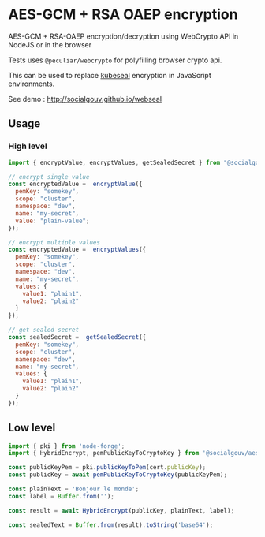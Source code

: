 # AES-GCM + RSA OAEP encryption

AES-GCM + RSA-OAEP encryption/decryption using WebCrypto API in NodeJS or in the browser

Tests uses `@peculiar/webcrypto` for polyfilling browser crypto api.

This can be used to replace [kubeseal](https://github.com/bitnami-labs/sealed-secrets) encryption in JavaScript environments.

See demo : http://socialgouv.github.io/webseal

## Usage

### High level

```js
import { encryptValue, encryptValues, getSealedSecret } from "@socialgouv/aes-gcm-rsa-oaep"

// encrypt single value
const encryptedValue =  encryptValue({
  pemKey: "somekey",
  scope: "cluster",
  namespace: "dev",
  name: "my-secret",
  value: "plain-value";
});

// encrypt multiple values
const encryptedValue =  encryptValues({
  pemKey: "somekey",
  scope: "cluster",
  namespace: "dev",
  name: "my-secret",
  values: {
    value1: "plain1",
    value2: "plain2"
  }
});

// get sealed-secret
const sealedSecret =  getSealedSecret({
  pemKey: "somekey",
  scope: "cluster",
  namespace: "dev",
  name: "my-secret",
  values: {
    value1: "plain1",
    value2: "plain2"
  }
});
```

## Low level

```js
import { pki } from 'node-forge';
import { HybridEncrypt, pemPublicKeyToCryptoKey } from '@socialgouv/aes-gcm-rsa-oaep';

const publicKeyPem = pki.publicKeyToPem(cert.publicKey);
const publicKey = await pemPublicKeyToCryptoKey(publicKeyPem);

const plainText = 'Bonjour le monde';
const label = Buffer.from('');

const result = await HybridEncrypt(publicKey, plainText, label);

const sealedText = Buffer.from(result).toString('base64');
```
